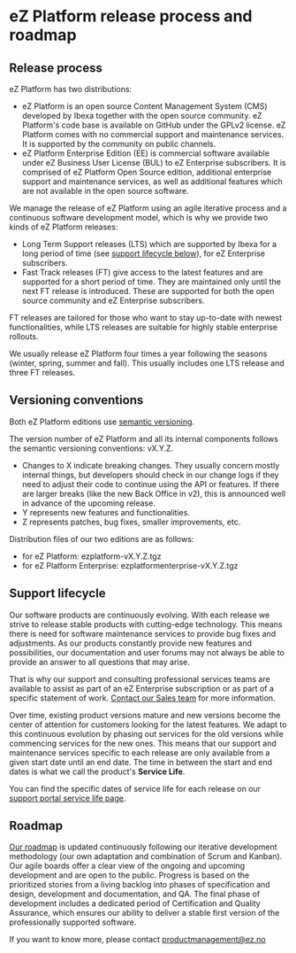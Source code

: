 # eZ Platform release process and roadmap

## Release process

eZ Platform has two distributions:

- eZ Platform is an open source Content Management System (CMS) developed by Ibexa together with the open source community. eZ Platform's code base is available on GitHub under the GPLv2 license. eZ Platform comes with no commercial support and maintenance services. It is supported by the community on public channels.
- eZ Platform Enterprise Edition (EE) is commercial software available under eZ Business User License (BUL) to eZ Enterprise subscribers. It is comprised of eZ Platform Open Source edition, additional enterprise support and maintenance services, as well as additional features which are not available in the open source software.

We manage the release of eZ Platform using an agile iterative process and a continuous software development model, which is why we provide two kinds of eZ Platform releases:

- Long Term Support releases (LTS) which are supported by Ibexa for a long period of time (see [support lifecycle below](#support-lifecycle)), for eZ Enterprise subscribers.
- Fast Track releases (FT) give access to the latest features and are supported for a short period of time. They are maintained only until the next FT release is introduced. These are supported for both the open source community and eZ Enterprise subscribers.

FT releases are tailored for those who want to stay up-to-date with newest functionalities,
while LTS releases are suitable for highly stable enterprise rollouts.

We usually release eZ Platform four times a year following the seasons (winter, spring, summer and fall). This usually includes one LTS release and three FT releases.

## Versioning conventions

Both eZ Platform editions use [semantic versioning](http://semver.org/).  

The version number of eZ Platform and all its internal components follows the semantic versioning conventions: vX.Y.Z.

- Changes to X indicate breaking changes. They usually concern mostly internal things, but developers should check in our change logs if they need to adjust their code to continue using the API or features. If there are larger breaks (like the new Back Office in v2), this is announced well in advance of the upcoming release.
- Y represents new features and functionalities.
- Z represents patches, bug fixes, smaller improvements, etc.

Distribution files of our two editions are as follows:

- for eZ Platform: ezplatform-vX.Y.Z.tgz
- for eZ Platform Enterprise: ezplatformenterprise-vX.Y.Z.tgz

## Support lifecycle

Our software products are continuously evolving.
With each release we strive to release stable products with cutting-edge technology.
This means there is need for software maintenance services to provide bug fixes and adjustments.
As our products constantly provide new features and possibilities, our documentation and user forums may not always be able to provide an answer to all questions that may arise.

That is why our support and consulting professional services teams are available to assist
as part of an eZ Enterprise subscription or as part of a specific statement of work.
[Contact our Sales team](https://ez.no/Forms/Request-a-Consultation) for more information.

Over time, existing product versions mature and new versions become the center of attention for customers looking for the latest features.
We adapt to this continuous evolution by phasing out services for the old versions while commencing services for the new ones.
This means that our support and maintenance services specific to each release
are only available from a given start date until an end date.
The time in between the start and end dates is what we call the product's **Service Life**.

You can find the specific dates of service life for each release on our [support portal service life page](https://support.ez.no/Public/Service-Life).

## Roadmap

[Our roadmap](https://ezplatform.com/product-feedback) is updated continuously following our iterative development methodology (our own adaptation and combination of Scrum and Kanban).
Our agile boards offer a clear view of the ongoing and upcoming development and are open to the public.
Progress is based on the prioritized stories from a living backlog into phases of specification and design, development and documentation, and QA.
The final phase of development includes a dedicated period of Certification and Quality Assurance,
which ensures our ability to deliver a stable first version of the professionally supported software.

If you want to know more, please contact productmanagement@ez.no
